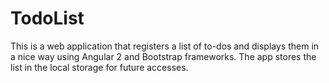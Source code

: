 # TodoList

This is a web application that registers a list of to-dos and displays them in a nice way using Angular 2 and Bootstrap frameworks. The app stores the list in the local storage for future accesses.